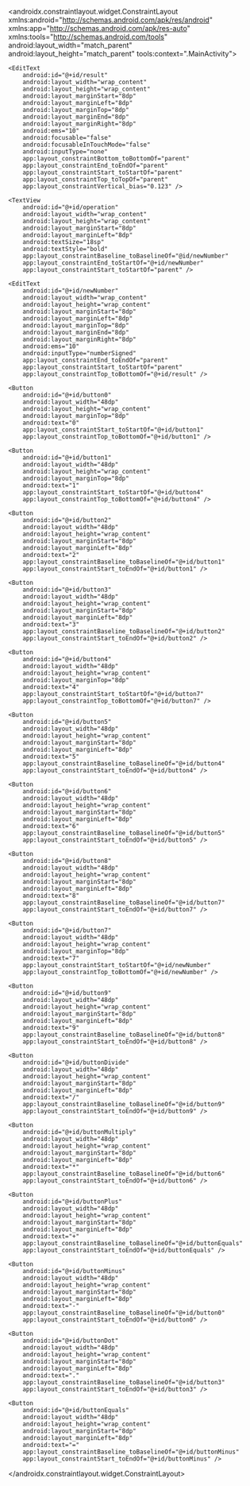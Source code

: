 <?xml version="1.0" encoding="utf-8"?>
<androidx.constraintlayout.widget.ConstraintLayout xmlns:android="http://schemas.android.com/apk/res/android"
    xmlns:app="http://schemas.android.com/apk/res-auto"
    xmlns:tools="http://schemas.android.com/tools"
    android:layout_width="match_parent"
    android:layout_height="match_parent"
    tools:context=".MainActivity">

    <EditText
        android:id="@+id/result"
        android:layout_width="wrap_content"
        android:layout_height="wrap_content"
        android:layout_marginStart="8dp"
        android:layout_marginLeft="8dp"
        android:layout_marginTop="8dp"
        android:layout_marginEnd="8dp"
        android:layout_marginRight="8dp"
        android:ems="10"
        android:focusable="false"
        android:focusableInTouchMode="false"
        android:inputType="none"
        app:layout_constraintBottom_toBottomOf="parent"
        app:layout_constraintEnd_toEndOf="parent"
        app:layout_constraintStart_toStartOf="parent"
        app:layout_constraintTop_toTopOf="parent"
        app:layout_constraintVertical_bias="0.123" />

    <TextView
        android:id="@+id/operation"
        android:layout_width="wrap_content"
        android:layout_height="wrap_content"
        android:layout_marginStart="8dp"
        android:layout_marginLeft="8dp"
        android:textSize="18sp"
        android:textStyle="bold"
        app:layout_constraintBaseline_toBaselineOf="@id/newNumber"
        app:layout_constraintEnd_toStartOf="@+id/newNumber"
        app:layout_constraintStart_toStartOf="parent" />

    <EditText
        android:id="@+id/newNumber"
        android:layout_width="wrap_content"
        android:layout_height="wrap_content"
        android:layout_marginStart="8dp"
        android:layout_marginLeft="8dp"
        android:layout_marginTop="8dp"
        android:layout_marginEnd="8dp"
        android:layout_marginRight="8dp"
        android:ems="10"
        android:inputType="numberSigned"
        app:layout_constraintEnd_toEndOf="parent"
        app:layout_constraintStart_toStartOf="parent"
        app:layout_constraintTop_toBottomOf="@+id/result" />

    <Button
        android:id="@+id/button0"
        android:layout_width="48dp"
        android:layout_height="wrap_content"
        android:layout_marginTop="8dp"
        android:text="0"
        app:layout_constraintStart_toStartOf="@+id/button1"
        app:layout_constraintTop_toBottomOf="@+id/button1" />

    <Button
        android:id="@+id/button1"
        android:layout_width="48dp"
        android:layout_height="wrap_content"
        android:layout_marginTop="8dp"
        android:text="1"
        app:layout_constraintStart_toStartOf="@+id/button4"
        app:layout_constraintTop_toBottomOf="@+id/button4" />

    <Button
        android:id="@+id/button2"
        android:layout_width="48dp"
        android:layout_height="wrap_content"
        android:layout_marginStart="8dp"
        android:layout_marginLeft="8dp"
        android:text="2"
        app:layout_constraintBaseline_toBaselineOf="@+id/button1"
        app:layout_constraintStart_toEndOf="@+id/button1" />

    <Button
        android:id="@+id/button3"
        android:layout_width="48dp"
        android:layout_height="wrap_content"
        android:layout_marginStart="8dp"
        android:layout_marginLeft="8dp"
        android:text="3"
        app:layout_constraintBaseline_toBaselineOf="@+id/button2"
        app:layout_constraintStart_toEndOf="@+id/button2" />

    <Button
        android:id="@+id/button4"
        android:layout_width="48dp"
        android:layout_height="wrap_content"
        android:layout_marginTop="8dp"
        android:text="4"
        app:layout_constraintStart_toStartOf="@+id/button7"
        app:layout_constraintTop_toBottomOf="@+id/button7" />

    <Button
        android:id="@+id/button5"
        android:layout_width="48dp"
        android:layout_height="wrap_content"
        android:layout_marginStart="8dp"
        android:layout_marginLeft="8dp"
        android:text="5"
        app:layout_constraintBaseline_toBaselineOf="@+id/button4"
        app:layout_constraintStart_toEndOf="@+id/button4" />

    <Button
        android:id="@+id/button6"
        android:layout_width="48dp"
        android:layout_height="wrap_content"
        android:layout_marginStart="8dp"
        android:layout_marginLeft="8dp"
        android:text="6"
        app:layout_constraintBaseline_toBaselineOf="@+id/button5"
        app:layout_constraintStart_toEndOf="@+id/button5" />

    <Button
        android:id="@+id/button8"
        android:layout_width="48dp"
        android:layout_height="wrap_content"
        android:layout_marginStart="8dp"
        android:layout_marginLeft="8dp"
        android:text="8"
        app:layout_constraintBaseline_toBaselineOf="@+id/button7"
        app:layout_constraintStart_toEndOf="@+id/button7" />

    <Button
        android:id="@+id/button7"
        android:layout_width="48dp"
        android:layout_height="wrap_content"
        android:layout_marginTop="8dp"
        android:text="7"
        app:layout_constraintStart_toStartOf="@+id/newNumber"
        app:layout_constraintTop_toBottomOf="@+id/newNumber" />

    <Button
        android:id="@+id/button9"
        android:layout_width="48dp"
        android:layout_height="wrap_content"
        android:layout_marginStart="8dp"
        android:layout_marginLeft="8dp"
        android:text="9"
        app:layout_constraintBaseline_toBaselineOf="@+id/button8"
        app:layout_constraintStart_toEndOf="@+id/button8" />

    <Button
        android:id="@+id/buttonDivide"
        android:layout_width="48dp"
        android:layout_height="wrap_content"
        android:layout_marginStart="8dp"
        android:layout_marginLeft="8dp"
        android:text="/"
        app:layout_constraintBaseline_toBaselineOf="@+id/button9"
        app:layout_constraintStart_toEndOf="@+id/button9" />

    <Button
        android:id="@+id/buttonMultiply"
        android:layout_width="48dp"
        android:layout_height="wrap_content"
        android:layout_marginStart="8dp"
        android:layout_marginLeft="8dp"
        android:text="*"
        app:layout_constraintBaseline_toBaselineOf="@+id/button6"
        app:layout_constraintStart_toEndOf="@+id/button6" />

    <Button
        android:id="@+id/buttonPlus"
        android:layout_width="48dp"
        android:layout_height="wrap_content"
        android:layout_marginStart="8dp"
        android:layout_marginLeft="8dp"
        android:text="+"
        app:layout_constraintBaseline_toBaselineOf="@+id/buttonEquals"
        app:layout_constraintStart_toEndOf="@+id/buttonEquals" />

    <Button
        android:id="@+id/buttonMinus"
        android:layout_width="48dp"
        android:layout_height="wrap_content"
        android:layout_marginStart="8dp"
        android:layout_marginLeft="8dp"
        android:text="-"
        app:layout_constraintBaseline_toBaselineOf="@+id/button0"
        app:layout_constraintStart_toEndOf="@+id/button0" />

    <Button
        android:id="@+id/buttonDot"
        android:layout_width="48dp"
        android:layout_height="wrap_content"
        android:layout_marginStart="8dp"
        android:layout_marginLeft="8dp"
        android:text="."
        app:layout_constraintBaseline_toBaselineOf="@+id/button3"
        app:layout_constraintStart_toEndOf="@+id/button3" />

    <Button
        android:id="@+id/buttonEquals"
        android:layout_width="48dp"
        android:layout_height="wrap_content"
        android:layout_marginStart="8dp"
        android:layout_marginLeft="8dp"
        android:text="="
        app:layout_constraintBaseline_toBaselineOf="@+id/buttonMinus"
        app:layout_constraintStart_toEndOf="@+id/buttonMinus" />

</androidx.constraintlayout.widget.ConstraintLayout>